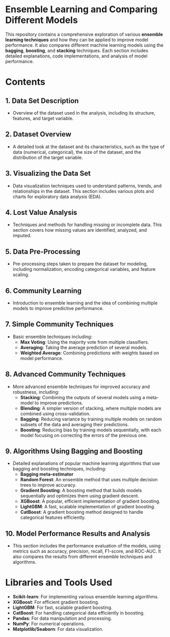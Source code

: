 # Ensemble Learning and Comparing Different Models

This repository contains a comprehensive exploration of various **ensemble learning techniques** and how they can be applied to improve model performance. It also compares different machine learning models using the **bagging**, **boosting**, and **stacking** techniques. Each section includes detailed explanations, code implementations, and analysis of model performance.

# Contents

## 1. **Data Set Description**
   - Overview of the dataset used in the analysis, including its structure, features, and target variable.

## 2. **Dataset Overview**
   - A detailed look at the dataset and its characteristics, such as the type of data (numerical, categorical), the size of the dataset, and the distribution of the target variable.

## 3. **Visualizing the Data Set**
   - Data visualization techniques used to understand patterns, trends, and relationships in the dataset. This section includes various plots and charts for exploratory data analysis (EDA).

## 4. **Lost Value Analysis**
   - Techniques and methods for handling missing or incomplete data. This section covers how missing values are identified, analyzed, and imputed.

## 5. **Data Pre-Processing**
   - Pre-processing steps taken to prepare the dataset for modeling, including normalization, encoding categorical variables, and feature scaling.

## 6. **Community Learning**
   - Introduction to ensemble learning and the idea of combining multiple models to improve predictive performance.

## 7. **Simple Community Techniques**
   - Basic ensemble techniques including:
     - **Max Voting**: Using the majority vote from multiple classifiers.
     - **Averaging**: Taking the average prediction of several models.
     - **Weighted Average**: Combining predictions with weights based on model performance.

## 8. **Advanced Community Techniques**
   - More advanced ensemble techniques for improved accuracy and robustness, including:
     - **Stacking**: Combining the outputs of several models using a meta-model to improve predictions.
     - **Blending**: A simpler version of stacking, where multiple models are combined using cross-validation.
     - **Bagging**: Reducing variance by training multiple models on random subsets of the data and averaging their predictions.
     - **Boosting**: Reducing bias by training models sequentially, with each model focusing on correcting the errors of the previous one.

## 9. **Algorithms Using Bagging and Boosting**
   - Detailed explanations of popular machine learning algorithms that use bagging and boosting techniques, including:
     - **Bagging meta-estimator**
     - **Random Forest**: An ensemble method that uses multiple decision trees to improve accuracy.
     - **Gradient Boosting**: A boosting method that builds models sequentially and optimizes them using gradient descent.
     - **XGBoost**: A popular, efficient implementation of gradient boosting.
     - **LightGBM**: A fast, scalable implementation of gradient boosting.
     - **CatBoost**: A gradient boosting method designed to handle categorical features efficiently.

## 10. **Model Performance Results and Analysis**
   - This section includes the performance evaluation of the models, using metrics such as accuracy, precision, recall, F1-score, and ROC-AUC. It also compares the results from different ensemble techniques and algorithms.

# Libraries and Tools Used

- **Scikit-learn**: For implementing various ensemble learning algorithms.
- **XGBoost**: For efficient gradient boosting.
- **LightGBM**: For fast, scalable gradient boosting.
- **CatBoost**: For handling categorical data efficiently in boosting.
- **Pandas**: For data manipulation and processing.
- **NumPy**: For numerical operations.
- **Matplotlib/Seaborn**: For data visualization.



